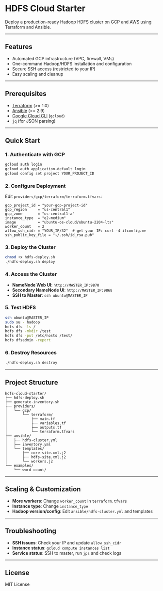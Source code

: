 # HDFS Cloud Starter

Deploy a production-ready Hadoop HDFS cluster on GCP and AWS using Terraform and Ansible.

---

## Features

- Automated GCP infrastructure (VPC, firewall, VMs)
- One-command Hadoop/HDFS installation and configuration
- Secure SSH access (restricted to your IP)
- Easy scaling and cleanup

---

## Prerequisites

- [Terraform](https://terraform.io/downloads) (>= 1.0)
- [Ansible](https://docs.ansible.com/ansible/latest/installation_guide/index.html) (>= 2.9)
- [Google Cloud CLI](https://cloud.google.com/sdk/docs/install) (`gcloud`)
- `jq` (for JSON parsing)

---

## Quick Start

### 1. Authenticate with GCP

```bash
gcloud auth login
gcloud auth application-default login
gcloud config set project YOUR_PROJECT_ID
```

### 2. Configure Deployment

Edit `providers/gcp/terraform/terraform.tfvars`:

```hcl
gcp_project_id = "your-gcp-project-id"
gcp_region     = "us-central1"
gcp_zone       = "us-central1-a"
instance_type  = "e2-medium"
image          = "ubuntu-os-cloud/ubuntu-2204-lts"
worker_count   = 2
allow_ssh_cidr = "YOUR_IP/32"  # get your IP: curl -4 ifconfig.me
ssh_public_key_file = "~/.ssh/id_rsa.pub"
```

### 3. Deploy the Cluster

```bash
chmod +x hdfs-deploy.sh
./hdfs-deploy.sh deploy
```

### 4. Access the Cluster

- **NameNode Web UI**: `http://MASTER_IP:9870`
- **Secondary NameNode UI**: `http://MASTER_IP:9868`
- **SSH to Master**: `ssh ubuntu@MASTER_IP`

### 5. Test HDFS

```bash
ssh ubuntu@MASTER_IP
sudo su - hadoop
hdfs dfs -ls /
hdfs dfs -mkdir /test
hdfs dfs -put /etc/hosts /test/
hdfs dfsadmin -report
```

### 6. Destroy Resources

```bash
./hdfs-deploy.sh destroy
```

---

## Project Structure

```
hdfs-cloud-starter/
├── hdfs-deploy.sh
├── generate-inventory.sh
├── providers/
│   └── gcp/
│       └── terraform/
│           ├── main.tf
│           ├── variables.tf
│           ├── outputs.tf
│           └── terraform.tfvars
├── ansible/
│   ├── hdfs-cluster.yml
│   ├── inventory.yml
│   └── templates/
│       ├── core-site.xml.j2
│       ├── hdfs-site.xml.j2
│       └── workers.j2
└── examples/
    └── word-count/
```
---

## Scaling & Customization

- **More workers**: Change `worker_count` in `terraform.tfvars`
- **Instance type**: Change `instance_type`
- **Hadoop version/config**: Edit `ansible/hdfs-cluster.yml` and templates

---

## Troubleshooting

- **SSH issues**: Check your IP and update `allow_ssh_cidr`
- **Instance status**: `gcloud compute instances list`
- **Service status**: SSH to master, run `jps` and check logs

---

## License

MIT License
```
